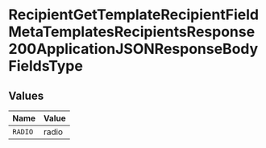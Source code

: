 # RecipientGetTemplateRecipientFieldMetaTemplatesRecipientsResponse200ApplicationJSONResponseBodyFieldsType


## Values

| Name    | Value   |
| ------- | ------- |
| `RADIO` | radio   |